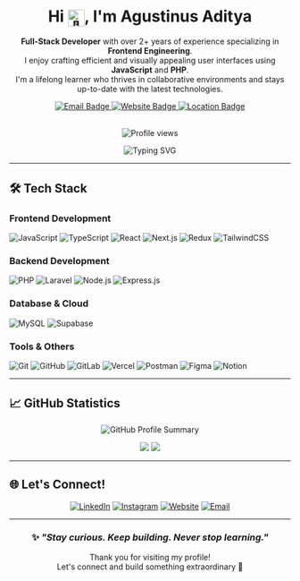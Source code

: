 <h1 align="center">
  Hi <img src="https://em-content.zobj.net/source/microsoft-teams/337/waving-hand_1f44b.png" width="30" alt="👋" style="vertical-align:middle;">, I'm Agustinus Aditya
</h1>

<p align="center">
  <strong>Full-Stack Developer</strong> with over 2+ years of experience specializing in <strong>Frontend Engineering</strong>.<br/>
  I enjoy crafting efficient and visually appealing user interfaces using <strong>JavaScript</strong> and <strong>PHP</strong>.<br/>
  I'm a lifelong learner who thrives in collaborative environments and stays up-to-date with the latest technologies.
</p>

<div align="center">
  <a href="mailto:aditya.dwi.ch@gmail.com">
    <img src="https://img.shields.io/badge/Email-aditya.dwi.ch%40gmail.com-red?style=flat-square&logo=gmail&logoColor=white" alt="Email Badge" />
  </a>
  <a href="https://www.agustinusaditya.site" target="_blank">
    <img src="https://img.shields.io/badge/Website-agustinusaditya.site-blue?style=flat-square&logo=google-chrome&logoColor=white" alt="Website Badge" />
  </a>
  <a href="#">
    <img src="https://img.shields.io/badge/Location-Kediri,%20East%20Java,%20Indonesia-green?style=flat-square&logo=google-maps&logoColor=white" alt="Location Badge" />
  </a>
</div>

</br>
<p align="center">
  <img src="https://komarev.com/ghpvc/?username=adityadwi21&label=Profile%20views&color=0e75b6&style=flat" alt="Profile views" />
</p>

<p align="center">
  <img src="https://readme-typing-svg.herokuapp.com?font=Fira+Code&weight=600&size=28&duration=4000&pause=1000&color=6C63FF&center=true&vCenter=true&width=600&lines=Full-Stack+Developer+%F0%9F%9A%80;Frontend+Engineering+Specialist+%E2%9C%A8;JavaScript+%26+PHP+Enthusiast+%F0%9F%92%BB;Always+Learning+%26+Growing+%F0%9F%8C%B1" alt="Typing SVG" />
</p>

---

## 🛠️ Tech Stack

### Frontend Development
![JavaScript](https://img.shields.io/badge/JavaScript-F7DF1E?style=for-the-badge&logo=javascript&logoColor=black)
![TypeScript](https://img.shields.io/badge/TypeScript-3178C6?style=for-the-badge&logo=typescript&logoColor=white)
![React](https://img.shields.io/badge/React-20232A?style=for-the-badge&logo=react&logoColor=61DAFB)
![Next.js](https://img.shields.io/badge/Next.js-000000?style=for-the-badge&logo=next.js&logoColor=white)
![Redux](https://img.shields.io/badge/Redux-593D88?style=for-the-badge&logo=redux&logoColor=white)
![TailwindCSS](https://img.shields.io/badge/Tailwind_CSS-38B2AC?style=for-the-badge&logo=tailwind-css&logoColor=white)

### Backend Development
![PHP](https://img.shields.io/badge/PHP-777BB4?style=for-the-badge&logo=php&logoColor=white)
![Laravel](https://img.shields.io/badge/Laravel-FF2D20?style=for-the-badge&logo=laravel&logoColor=white)
![Node.js](https://img.shields.io/badge/Node.js-43853D?style=for-the-badge&logo=node.js&logoColor=white)
![Express.js](https://img.shields.io/badge/Express.js-404D59?style=for-the-badge&logo=express&logoColor=white)

### Database & Cloud
![MySQL](https://img.shields.io/badge/MySQL-00000F?style=for-the-badge&logo=mysql&logoColor=white)
![Supabase](https://img.shields.io/badge/Supabase-3ECF8E?style=for-the-badge&logo=supabase&logoColor=white)

### Tools & Others
![Git](https://img.shields.io/badge/Git-F05032?style=for-the-badge&logo=git&logoColor=white)
![GitHub](https://img.shields.io/badge/GitHub-100000?style=for-the-badge&logo=github&logoColor=white)
![GitLab](https://img.shields.io/badge/GitLab-330F63?style=for-the-badge&logo=gitlab&logoColor=white)
![Vercel](https://img.shields.io/badge/Vercel-000000?style=for-the-badge&logo=vercel&logoColor=white)
![Postman](https://img.shields.io/badge/Postman-FF6C37?style=for-the-badge&logo=postman&logoColor=white)
![Figma](https://img.shields.io/badge/Figma-F24E1E?style=for-the-badge&logo=figma&logoColor=white)
![Notion](https://img.shields.io/badge/Notion-000000?style=for-the-badge&logo=notion&logoColor=white)

---

## 📈 GitHub Statistics

<p align="center">
  <img src="http://github-profile-summary-cards.vercel.app/api/cards/profile-details?username=adityadwi21&theme=dark" alt="GitHub Profile Summary" />
</p>
<p align="center">
  <img src="http://github-profile-summary-cards.vercel.app/api/cards/repos-per-language?username=adityadwi21&theme=dark" />
  <img src="http://github-profile-summary-cards.vercel.app/api/cards/stats?username=adityadwi21&theme=dark" />
</p>

---

## 🌐 Let's Connect!

<div align="center">
  
  [![LinkedIn](https://img.shields.io/badge/LinkedIn-0077B5?style=for-the-badge&logo=linkedin&logoColor=white)](https://www.linkedin.com/in/agustinusaditya)
  [![Instagram](https://img.shields.io/badge/Instagram-E4405F?style=for-the-badge&logo=instagram&logoColor=white)](https://www.instagram.com/adityadwi21)
  [![Website](https://img.shields.io/badge/Website-000000?style=for-the-badge&logo=About.me&logoColor=white)](https://www.agustinusaditya.site)
  [![Email](https://img.shields.io/badge/Gmail-D14836?style=for-the-badge&logo=gmail&logoColor=white)](mailto:aditya.dwi.ch@gmail.com)
  
</div>

---

<div align="center">

### ✨ *"Stay curious. Keep building. Never stop learning."*

Thank you for visiting my profile!  
Let's connect and build something extraordinary 🚀

</div>




